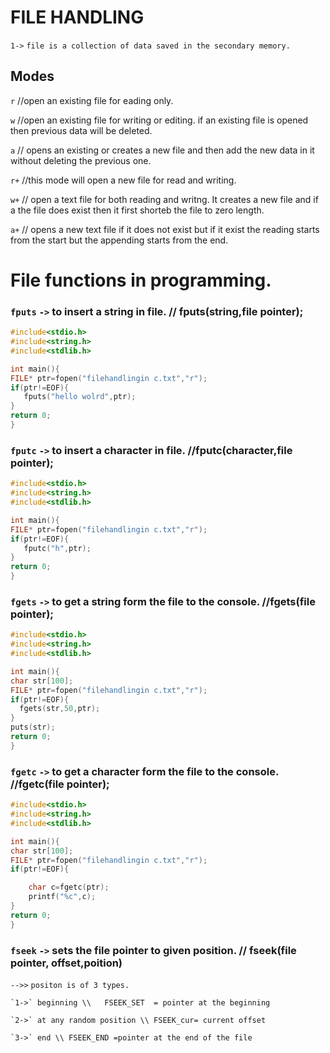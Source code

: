 # FILE HANDLING

`1->` `file is a collection of data saved in the secondary memory.`


## Modes
`r` //open an existing file for eading only.

`w` //open an existing file for writing or editing. if an existing file is opened then previous data will be deleted.

`a` // opens an existing or creates a new file and then add the new data in it without deleting the previous one. 

`r+` //this mode will open a new file for read and writing.

`w+` // open a text file for both reading and writng. It creates a new file and if a the file does exist then it first shorteb the file to zero length.

`a+` // opens a new text file if it does not exist but if it exist the reading starts from the start but the appending starts from the end.


# File functions in programming.
### `fputs`  `->` to insert a string in file. // fputs(string,file pointer);    
 ```c
 #include<stdio.h>
#include<string.h>
#include<stdlib.h>

int main(){
 FILE* ptr=fopen("filehandlingin c.txt","r");
 if(ptr!=EOF){
    fputs("hello wolrd",ptr);
 }
return 0;
}

 ```
 
 ### `fputc`  `->` to insert a character in file.  //fputc(character,file pointer);
 ```c
 #include<stdio.h>
#include<string.h>
#include<stdlib.h>

int main(){
 FILE* ptr=fopen("filehandlingin c.txt","r");
 if(ptr!=EOF){
    fputc("h",ptr);
 }
return 0;
}

 ```
 
 
 ### `fgets`  `->` to get a string form the file to the console. //fgets(file pointer);
 ```c
 #include<stdio.h>
#include<string.h>
#include<stdlib.h>

int main(){
char str[100];
 FILE* ptr=fopen("filehandlingin c.txt","r");
 if(ptr!=EOF){
   fgets(str,50,ptr);
 }
 puts(str);
return 0;
}

 ```
 
 ### `fgetc`  `->` to get a character form the file to the console. //fgetc(file pointer);
 ```c
 #include<stdio.h>
#include<string.h>
#include<stdlib.h>

int main(){
char str[100];
 FILE* ptr=fopen("filehandlingin c.txt","r");
 if(ptr!=EOF){

     char c=fgetc(ptr);
     printf("%c",c);
 }
return 0;
}

 ```
 
 ### `fseek` `->` sets the file pointer to given position. // fseek(file pointer, offset,poition)
 
 `-->>` `positon is of 3 types.`
 
    `1->` beginning \\   FSEEK_SET  = pointer at the beginning
 
    `2->` at any random position \\ FSEEK_cur= current offset
 
    `3->` end \\ FSEEK_END =pointer at the end of the file
 
 
 
 
 
 
 
 
 
 
 
 
 
 
 
 
 
 
 
 
 
 
 
 
 
